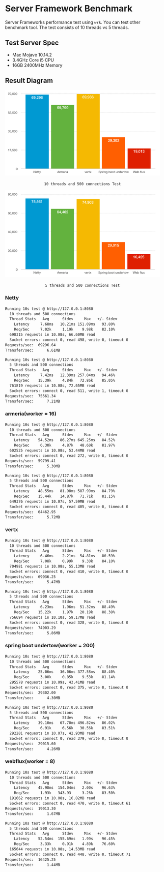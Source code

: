 # Server Framework Benchmark
Server Frameworks performance test using `wrk`. You can test other benchmark tool.
The test consists of 10 threads vs 5 threads.

## Test Server Spec
- Mac Mojave 10.14.2
- 3.4GHz Core i5 CPU
- 16GB 2400MHz Memory

## Result Diagram
<p align="center">
<kbd><img src="/image/result1.png"/></kbd>
</p>
<p align="center">
<code>10 threads and 500 connections Test</code>
</p>
<p align="center">
<kbd><img src="/image/result2.png"/></kbd>
</p>
<p align="center">
<code>5 threads and 500 connections Test</code>
</p>

### Netty
```bash
Running 10s test @ http://127.0.0.1:8080
  10 threads and 500 connections
  Thread Stats   Avg      Stdev     Max   +/- Stdev
    Latency     7.68ms   10.21ms 151.09ms   93.80%
    Req/Sec     7.02k     1.19k    9.98k    82.10%
  698315 requests in 10.08s, 66.60MB read
  Socket errors: connect 0, read 498, write 0, timeout 0
Requests/sec:  69296.64
Transfer/sec:      6.61MB

```

```bash
Running 10s test @ http://127.0.0.1:8080
  5 threads and 500 connections
  Thread Stats   Avg      Stdev     Max   +/- Stdev
    Latency     7.42ms   12.39ms 257.04ms   94.46%
    Req/Sec    15.39k     4.84k   72.86k    85.05%
  761819 requests in 10.08s, 72.65MB read
  Socket errors: connect 0, read 511, write 1, timeout 0
Requests/sec:  75561.34
Transfer/sec:      7.21MB
```

### armeria(worker = 16)
```bash
Running 10s test @ http://127.0.0.1:8080
  10 threads and 500 connections
  Thread Stats   Avg      Stdev     Max   +/- Stdev
    Latency    54.52ms   86.27ms 645.25ms   84.52%
    Req/Sec     6.30k     4.87k   48.60k    81.97%
  602525 requests in 10.08s, 53.44MB read
  Socket errors: connect 0, read 272, write 0, timeout 0
Requests/sec:  59799.41
Transfer/sec:      5.30MB
```

```bash
Running 10s test @ http://127.0.0.1:8080
  5 threads and 500 connections
  Thread Stats   Avg      Stdev     Max   +/- Stdev
    Latency    48.55ms   81.98ms 587.99ms   84.79%
    Req/Sec    15.44k    14.87k   71.71k    81.15%
  649376 requests in 10.07s, 57.59MB read
  Socket errors: connect 0, read 405, write 0, timeout 0
Requests/sec:  64462.95
Transfer/sec:      5.72MB

```

### vertx
```bash
Running 10s test @ http://127.0.0.1:8080
  10 threads and 500 connections
  Thread Stats   Avg      Stdev     Max   +/- Stdev
    Latency     6.46ms    2.21ms  54.81ms   80.59%
    Req/Sec     7.08k     0.99k    9.30k    84.10%
  704981 requests in 10.08s, 55.13MB read
  Socket errors: connect 0, read 410, write 0, timeout 0
Requests/sec:  69936.25
Transfer/sec:      5.47MB
```

```bash
Running 10s test @ http://127.0.0.1:8080
  5 threads and 500 connections
  Thread Stats   Avg      Stdev     Max   +/- Stdev
    Latency     6.23ms    1.96ms  51.32ms   88.49%
    Req/Sec    15.22k     1.97k   20.19k    88.38%
  756694 requests in 10.10s, 59.17MB read
  Socket errors: connect 0, read 328, write 0, timeout 0
Requests/sec:  74903.29
Transfer/sec:      5.86MB
```

### spring boot undertow(worker = 200)
```bash
Running 10s test @ http://127.0.0.1:8080
  10 threads and 500 connections
  Thread Stats   Avg      Stdev     Max   +/- Stdev
    Latency    25.06ms   36.06ms 377.58ms   88.40%
    Req/Sec     3.00k     0.85k    9.53k    81.14%
  295578 requests in 10.09s, 43.41MB read
  Socket errors: connect 0, read 375, write 0, timeout 0
Requests/sec:  29302.00
Transfer/sec:      4.30MB
```

```bash
Running 10s test @ http://127.0.0.1:8080
  5 threads and 500 connections
  Thread Stats   Avg      Stdev     Max   +/- Stdev
    Latency    39.10ms   67.70ms 496.82ms   86.02%
    Req/Sec     6.91k     6.56k   30.56k    83.51%
  292281 requests in 10.07s, 42.93MB read
  Socket errors: connect 0, read 379, write 0, timeout 0
Requests/sec:  29015.60
Transfer/sec:      4.26MB
```

### webflux(worker = 8)
```bash
Running 10s test @ http://127.0.0.1:8080
  10 threads and 500 connections
  Thread Stats   Avg      Stdev     Max   +/- Stdev
    Latency    45.98ms  154.04ms   2.00s    96.63%
    Req/Sec     1.93k   343.93     3.26k    83.50%
  191662 requests in 10.08s, 16.82MB read
  Socket errors: connect 0, read 470, write 0, timeout 61
Requests/sec:  19013.30
Transfer/sec:      1.67MB

```

```bash
Running 10s test @ http://127.0.0.1:8080
  5 threads and 500 connections
  Thread Stats   Avg      Stdev     Max   +/- Stdev
    Latency    52.54ms  155.69ms   1.99s    96.45%
    Req/Sec     3.33k     0.91k    4.89k    76.60%
  165644 requests in 10.08s, 14.53MB read
  Socket errors: connect 0, read 448, write 0, timeout 71
Requests/sec:  16425.25
Transfer/sec:      1.44MB

```